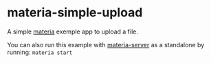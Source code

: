 # materia-simple-upload
A simple [materia](https://getmateria.com) exemple app to upload a file.

You can also run this example with [materia-server](https://github.com/webshell/materia-server) as a standalone by running:
`materia start`
